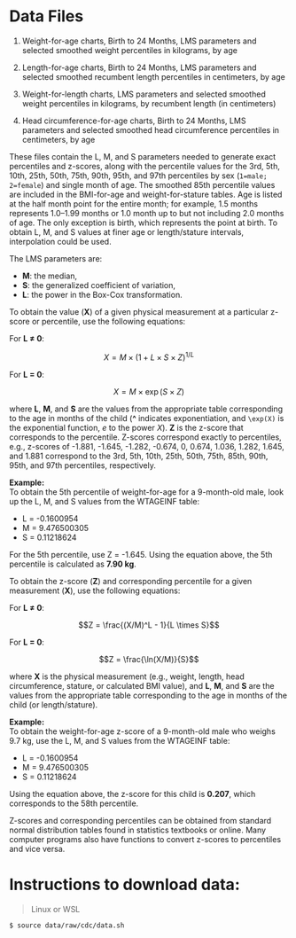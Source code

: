 # Data Files

1. Weight-for-age charts, Birth to 24 Months, LMS parameters and selected smoothed weight percentiles in kilograms, by age

2. Length-for-age charts, Birth to 24 Months, LMS parameters and selected smoothed recumbent length percentiles in centimeters, by age

3. Weight-for-length charts, LMS parameters and selected smoothed weight percentiles in kilograms, by recumbent length (in centimeters)

4. Head circumference-for-age charts, Birth to 24 Months, LMS parameters and selected smoothed head circumference percentiles in centimeters, by age

These files contain the L, M, and S parameters needed to generate exact percentiles and z-scores, along with the percentile values for the 3rd, 5th, 10th, 25th, 50th, 75th, 90th, 95th, and 97th percentiles by sex (`1=male; 2=female`) and single month of age. The smoothed 85th percentile values are included in the BMI-for-age and weight-for-stature tables. Age is listed at the half month point for the entire month; for example, 1.5 months represents 1.0–1.99 months or 1.0 month up to but not including 2.0 months of age. The only exception is birth, which represents the point at birth. To obtain L, M, and S values at finer age or length/stature intervals, interpolation could be used.

The LMS parameters are:

- **M**: the median,
- **S**: the generalized coefficient of variation,
- **L**: the power in the Box-Cox transformation.

To obtain the value (**X**) of a given physical measurement at a particular z-score or percentile, use the following equations:

For **L ≠ 0**:

```math
X = M \times (1 + L \times S \times Z)^{1/L}
```

For **L = 0**:

```math
X = M \times \exp(S \times Z)
```

where **L**, **M**, and **S** are the values from the appropriate table corresponding to the age in months of the child (**^** indicates exponentiation, and `\exp(X)` is the exponential function, _e_ to the power _X_). **Z** is the z-score that corresponds to the percentile. Z-scores correspond exactly to percentiles, e.g., z-scores of -1.881, -1.645, -1.282, -0.674, 0, 0.674, 1.036, 1.282, 1.645, and 1.881 correspond to the 3rd, 5th, 10th, 25th, 50th, 75th, 85th, 90th, 95th, and 97th percentiles, respectively.

**Example:**  
To obtain the 5th percentile of weight-for-age for a 9-month-old male, look up the L, M, and S values from the WTAGEINF table:

- L = -0.1600954
- M = 9.476500305
- S = 0.11218624

For the 5th percentile, use Z = -1.645. Using the equation above, the 5th percentile is calculated as **7.90 kg**.

To obtain the z-score (**Z**) and corresponding percentile for a given measurement (**X**), use the following equations:

For **L ≠ 0**:

```math
Z = \frac{(X/M)^L - 1}{L \times S}
```

For **L = 0**:

```math
Z = \frac{\ln(X/M)}{S}
```

where **X** is the physical measurement (e.g., weight, length, head circumference, stature, or calculated BMI value), and **L**, **M**, and **S** are the values from the appropriate table corresponding to the age in months of the child (or length/stature).

**Example:**  
To obtain the weight-for-age z-score of a 9-month-old male who weighs 9.7 kg, use the L, M, and S values from the WTAGEINF table:

- L = -0.1600954
- M = 9.476500305
- S = 0.11218624

Using the equation above, the z-score for this child is **0.207**, which corresponds to the 58th percentile.

Z-scores and corresponding percentiles can be obtained from standard normal distribution tables found in statistics textbooks or online. Many computer programs also have functions to convert z-scores to percentiles and vice versa.

# Instructions to download data:

> Linux or WSL

```bash
$ source data/raw/cdc/data.sh
```
